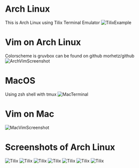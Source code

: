 # Arch Linux
This is Arch Linux using Tilix Terminal Emulator
![TilixExample](photos/TilixScreenshot.png)

# Vim on Arch Linux
Colorscheme is gruvbox can be found on github morhetz/github
![ArchVimScreenshot](photos/VimExample.png)

# MacOS
Using zsh shell with tmux
![MacTerminal](photos/MacTerminalWithTmux)

# Vim on Mac
![MacVimScreenshot](photos/VimOnMac.png)

# Screenshots of Arch Linux
![Tilix](photos/Screenshot1.png)
![Tilix](photos/Screenshot2.png)
![Tilix](photos/Screenshot3.png)
![Tilix](photos/Screenshot4.png)
![Tilix](photos/Screenshot5.png)
![Tilix](photos/Screenshot6.png)
![Tilix](photos/Screenshot7.png)

